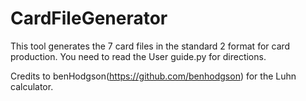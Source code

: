 # CardFileGenerator
This tool generates the 7 card files in the standard 2 format for card production. You need to read the User guide.py for directions. 

Credits to benHodgson(https://github.com/benhodgson) for the Luhn calculator.
